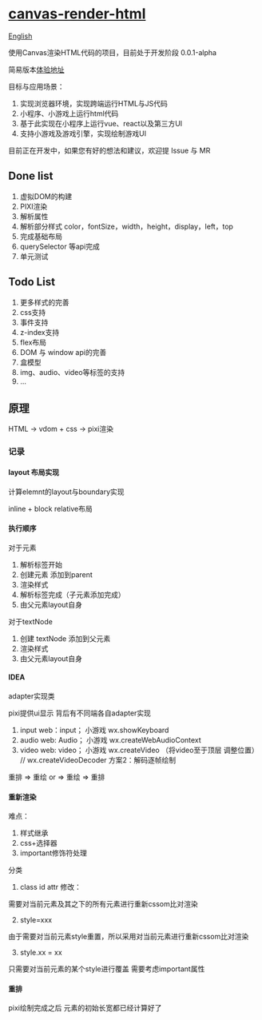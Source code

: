 # [canvas-render-html](https://www.github.com/theajack/canvas-render-html)

[English](https://github.com/theajack/canvas-render-html)

使用Canvas渲染HTML代码的项目，目前处于开发阶段 0.0.1-alpha

简易版本[体验地址](https://theajack.gitee.io/canvas-render-html)

目标与应用场景：

1. 实现浏览器环境，实现跨端运行HTML与JS代码
2. 小程序、小游戏上运行html代码
3. 基于此实现在小程序上运行vue、react以及第三方UI
4. 支持小游戏及游戏引擎，实现绘制游戏UI

目前正在开发中，如果您有好的想法和建议，欢迎提 Issue 与 MR

## Done list

1. 虚拟DOM的构建
2. PIXI渲染
3. 解析属性
4. 解析部分样式 color，fontSize，width，height，display，left，top
5. 完成基础布局
6. querySelector 等api完成
7. 单元测试

## Todo List

1. 更多样式的完善
2. css支持
3. 事件支持
4. z-index支持
5. flex布局
6. DOM 与 window api的完善
7. 盒模型
8. img、audio、video等标签的支持
9. ...

## 原理

HTML -> vdom + css -> pixi渲染

### 记录

#### layout 布局实现

计算elemnt的layout与boundary实现

inline + block relative布局

#### 执行顺序

对于元素

1. 解析标签开始
2. 创建元素 添加到parent
3. 渲染样式
4. 解析标签完成（子元素添加完成）
5. 由父元素layout自身

对于textNode

1. 创建 textNode 添加到父元素
2. 渲染样式
3. 由父元素layout自身


#### IDEA

adapter实现类

pixi提供ui显示 背后有不同端各自adapter实现

1. input web：input； 小游戏 wx.showKeyboard
2. audio web: Audio； 小游戏 wx.createWebAudioContext
3. video web: video； 小游戏 wx.createVideo （将video至于顶层 调整位置） // wx.createVideoDecoder 方案2：解码逐帧绘制

重排 => 重绘 or => 重绘 => 重排 



#### 重新渲染

难点：

1. 样式继承
2. css+选择器
3. important修饰符处理


分类

1. class id attr 修改：

需要对当前元素及其之下的所有元素进行重新cssom比对渲染

2. style=xxx
   
由于需要对当前元素style重置，所以采用对当前元素进行重新cssom比对渲染

3. style.xx = xx

只需要对当前元素的某个style进行覆盖 需要考虑important属性


#### 重排

<!-- 对inline元素 使用 measureInlineElement 计算长宽
对于block元素 使用  -->

pixi绘制完成之后 元素的初始长宽都已经计算好了